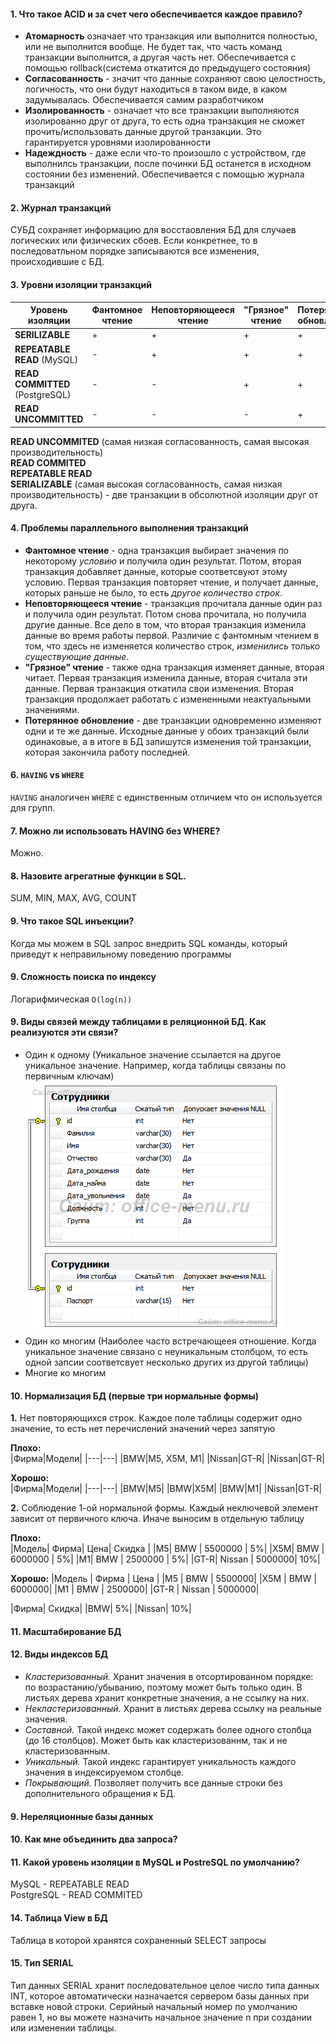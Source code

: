 #### 1. Что такое ACID и за счет чего обеспечивается каждое правило?
+ __Атомарность__ означает что транзакция или выполнится полностью, или не выполнится вообще. Не будет так, что часть команд транзакции выполнится, а другая часть нет. Обеспечивается с помощью rollback(система откатится до предыдущего состояния)
+ __Согласованность__ - значит что данные сохраняют свою целостность, логичность, что они будут находиться в таком виде, в каком задумывалась.  Обеспечивается самим разработчиком
+ __Изолированность__ - означает что все транзакции выполняются изолированно друг от друга, то есть одна транзакция не сможет прочить/использовать данные другой транзакции. Это гарантируется уровнями изолированности
+ __Надеждность__ - даже если что-то произошло с устройством, где выполнилсь транзакции, после починки БД останется в исходном состоянии без изменений. Обеспечивается с помощью журнала транзакций

#### 2. Журнал транзакций
СУБД сохраняет информацию для восстаовления БД для случаев логических или физических сбоев.
Если конкретнее, то в последоватльном порядке записываются все изменения, происходившие с БД.

#### 3. Уровни изоляции транзакций

|Уровень изоляции|Фантомное чтение|Неповторяющееся чтение|"Грязное" чтение|Потерянное обновление|
|---|---|---|---|---|
|__SERILIZABLE__|+|+|+|+|
|__REPEATABLE READ__ (MySQL)|-|+|+|+|
|__READ COMMITTED__ (PostgreSQL)|-|-|+|+|
|__READ UNCOMMITTED__|-|-|-|+|

__READ UNCOMMITED__ (самая низкая согласованность, самая высокая производительность)    
__READ COMMITED__         
__REPEATABLE READ__        
__SERIALIZABLE__ (самая высокая согласованность, самая низкая производительность) - две транзакции в обсолютной изоляции друг от друга.     

#### 4. Проблемы параллельного выполнения транзакций
+ __Фантомное чтение__ - одна транзакция выбирает значения по некоторому _условию_ и получила один результат. Потом, вторая транзакция добавляет данные, которые соответсвуют этому условию. Первая транзакция повторяет чтение, и получает данные, которых раньше не было, то есть _другое количество строк_.   
+ __Неповторяющееся чтение__ - транзакция прочитала данные один раз и получила один результат. Потом снова прочитала, но получила другие данные. Все дело в том, что вторая транзакция изменила данные во время работы первой. Различие с фантомным чтением в том, что здесь не изменяется количество строк, _изменились_ только _существующие данные_.     
+ __"Грязное" чтение__ - также одна транзакция изменяет данные, вторая читает. Первая транзакция изменила данные, вторая считала эти данные. Первая транзакция откатила свои изменения. Вторая транзакция продолжает работать с измененными неактуальными значениями. 
+ __Потерянное обновление__ - две транзакции одновременно изменяют одни и те же данные. Исходные данные у обоих транзакций были одинаковые, а в итоге в БД запишутся изменения той транзакции, которая закончила работу последней.

#### 6. `HAVING` vs `WHERE`
`HAVING` аналогичен `WHERE` с единственным отличием что он используется для групп.
 
#### 7. Можно  ли использовать HAVING без WHERE?
Можно.

#### 8. Назовите агрегатные функции в SQL.
SUM, MIN, MAX, AVG, COUNT

#### 9. Что такое SQL инъекции? 
Когда мы можем в SQL запрос внедрить SQL команды, который приведут к неправильному поведению программы

#### 9. Cложность поиска по индексу
Логарифмическая `O(log(n))`

#### 9. Виды связей между таблицами в реляционной БД. Как реализуются эти связи? 
* Один к одному (Уникальное значение ссылается на другое уникальное значение. Например, когда таблицы связаны по первичным ключам)
![](https://github.com/Primisen/interview/blob/master/pictures/one-to-one.png)
* Один ко многим (Наиболее часто встречающеея отношение. Когда уникальное значение связано с неуникальным столбцом, то есть одной запсии соответсвует несколько других из другой таблицы)
* Многие ко многим

#### 10. Нормализация БД (первые три нормальные формы)
**1.** Нет повторяющихся строк. Каждое поле таблицы содержит одно значение, то есть нет перечислений значений через запятую      

**Плохо:**       
|Фирма|Модели|
|---|---|
|BMW|M5, X5M, M1|
|Nissan|GT-R|
|Nissan|GT-R|
      
**Хорошо:**       
|Фирма|Модели|
|---|---|
|BMW|M5|
|BMW|X5M|
|BMW|M1|
|Nissan|GT-R|

**2.** Соблюдение 1-ой нормальной формы. Каждый неключевой элемент зависит от первичного ключа. Иначе выносим в отдельную таблицу       
       
**Плохо:**        
|Модель|	Фирма|	Цена|	Скидка |
|M5|	BMW	| 5500000	| 5%|
|X5M|	BMW	| 6000000	| 5%|
|M1|	BMW	| 2500000	| 5%|
|GT-R|	Nissan |	5000000|	10%|
       
**Хорошо:**
|Модель |	Фирма |	Цена |
|M5	| BMW	| 5500000|
|X5M	| BMW	| 6000000|
|M1	| BMW	| 2500000|
|GT-R	| Nissan	| 5000000|
       
|Фирма|	Скидка|
|BMW|	5%|
|Nissan|	10%|



#### 11. Масштабирование БД

#### 12. Виды индексов БД
* _Кластеризованный._ Хранит значения в отсортированном порядке: по возрастанию/убыванию, поэтому может быть только один. В листьях дерева хранит конкретные значения, а не ссылку на них.
* _Некластеризованный._ Хранит в листьях дерева ссылку на реальные значения.
* _Составной._ Такой индекс может содержать более одного столбца (до 16 столбцов). Может быть как кластеризованнм, так и не кластеризованным. 
* _Уникальный._ Такой индекс гарантирует уникальность каждого значения в индексируемом столбце.
* _Покрывающий._ Позволяет получить все данные строки без дополнительного обращения к БД.

#### 9. Нереляционные базы данных

#### 10. Как мне объединить два запроса? 

#### 11. Какой уровень изоляции в MySQL и PostreSQL по умолчанию?
MySQL - REPEATABLE READ        
PostgreSQL - READ COMMITED     

#### 14. Таблица View в БД
Таблица в которой хранятся сохраненный SELECT запросы

#### 15. Тип SERIAL
Тип данных SERIAL хранит последовательное целое число типа данных INT, которое автоматически назначается сервером базы данных при вставке новой строки. Серийный начальный номер по умолчанию равен 1, но вы можете назначить начальное значение n при создании или изменении таблицы.
